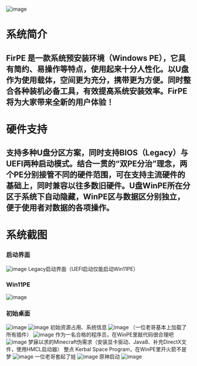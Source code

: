 ![image](https://github.com/user-attachments/assets/ca96d3c6-ff64-43b7-b801-927e59d5c5d5)
# 系统简介
## FirPE 是一款系统预安装环境（Windows PE），它具有简约、易操作等特点，使用起来十分人性化。以U盘作为使用载体，空间更为充分，携带更为方便。同时整合各种装机必备工具，有效提高系统安装效率。FirPE 将为大家带来全新的用户体验！

# 硬件支持
## 支持多种U盘分区方案，同时支持BIOS（Legacy）与UEFI两种启动模式。结合一贯的“双PE分治”理念，两个PE分别接管不同的硬件范围，可在支持主流硬件的基础上，同时兼容以往多数旧硬件。U盘WinPE所在分区于系统下自动隐藏，WinPE区与数据区分别独立，便于使用者对数据的各项操作。
# 系统截图
### 启动界面
![image](https://github.com/user-attachments/assets/7b9a434b-1714-4df9-a1a1-a2ee6ebe01dd)
Legacy启动界面（UEFI启动仅能启动Win11PE）
### Win11PE
![image](https://github.com/user-attachments/assets/fee381f2-cd3a-4527-a13c-09a50d975ff2)
### 初始桌面
![image](https://github.com/user-attachments/assets/21a961dc-0370-4791-97ef-12c9c2c8b71f)
![image](https://github.com/user-attachments/assets/c4f1b004-5264-4182-9759-22149f1cd70b)
初始资源占用、系统信息
![image](https://firpe.cn/wp-content/uploads/2019/07/FirPE-LoadAllPlugs.jpg)
（一位老哥基本上加载了所有插件）
![image](https://firpe.cn/wp-content/uploads/2022/08/FirPE-VisualStudioCode.jpg)
作为一名合格的程序员，在WinPE里敲代码很合理吧
![image](https://firpe.cn/wp-content/uploads/2022/08/FirPE-VisualStudioCode.jpg)
梦寐以求的Minecraft伪需求（安装显卡驱动、Java8、补充DirectX文件，使用HMCL启动器）
整点 Kerbal Space Program，在WinPE里开火箭不是梦
![image](https://firpe.cn/wp-content/uploads/2022/08/FirPE-VM-1024x575.jpg)
一位老哥套起了娃
![image](https://firpe.cn/wp-content/uploads/2024/01/FirPE-原神-1024x576.jpg)
原神启动
![image](https://firpe.cn/wp-content/uploads/2023/03/%E5%BE%AE%E4%BF%A1%E5%85%AC%E4%BC%97%E5%8F%B7.png)
